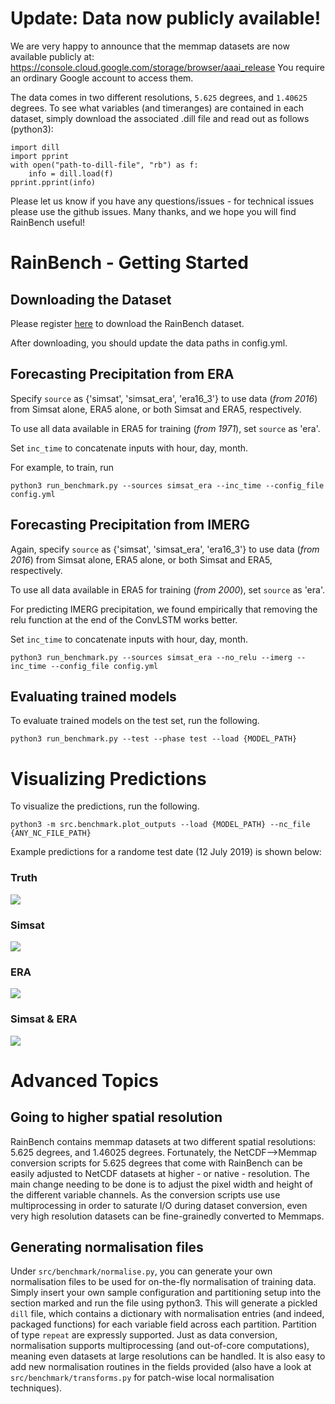 # Update: Data now publicly available!

We are very happy to announce that the memmap datasets are now available publicly at:
https://console.cloud.google.com/storage/browser/aaai_release
You require an ordinary Google account to access them.

The data comes in two different resolutions, `5.625` degrees, and `1.40625` degrees.
To see what variables (and timeranges) are contained in each dataset, simply download the associated .dill file and read out as follows (python3):

```
import dill
import pprint
with open("path-to-dill-file", "rb") as f:
    info = dill.load(f)
pprint.pprint(info)
```

Please let us know if you have any questions/issues - for technical issues please use the github issues.
Many thanks, and we hope you will find RainBench useful!

# RainBench - Getting Started

## Downloading the Dataset
Please register [here](https://forms.gle/3AdMJsKtuJ8M1E1Y8) to download the RainBench dataset.

After downloading, you should update the data paths in config.yml.

## Forecasting Precipitation from ERA
Specify `source` as {'simsat', 'simsat_era', 'era16_3'} to use data (*from 2016*) from Simsat alone, ERA5 alone, or both Simsat and ERA5, respectively. 

To use all data available in ERA5 for training (*from 1971*), set `source` as 'era'.

Set `inc_time` to concatenate inputs with hour, day, month.

For example, to train, run

```
python3 run_benchmark.py --sources simsat_era --inc_time --config_file config.yml
```

## Forecasting Precipitation from IMERG
Again, specify `source` as {'simsat', 'simsat_era', 'era16_3'} to use data (*from 2016*) from Simsat alone, ERA5 alone, or both Simsat and ERA5, respectively. 

To use all data available in ERA5 for training (*from 2000*), set `source` as 'era'.

For predicting IMERG precipitation, we found empirically that removing the relu function at the end of the ConvLSTM works better.

Set `inc_time` to concatenate inputs with hour, day, month.

```
python3 run_benchmark.py --sources simsat_era --no_relu --imerg --inc_time --config_file config.yml
```

## Evaluating trained models

To evaluate trained models on the test set, run the following.

```
python3 run_benchmark.py --test --phase test --load {MODEL_PATH}
```


# Visualizing Predictions

To visualize the predictions, run the following. 

```
python3 -m src.benchmark.plot_outputs --load {MODEL_PATH} --nc_file {ANY_NC_FILE_PATH}
```

Example predictions for a randome test date (12 July 2019) is shown below:

### Truth
![](https://i.imgur.com/O1Fk0XS.gif)

### Simsat
![](https://i.imgur.com/uMvodFI.gif)

### ERA
![](https://i.imgur.com/UbOe0Ia.gif)

### Simsat & ERA
![](https://i.imgur.com/tX5pmLP.gif)

# Advanced Topics

## Going to higher spatial resolution

RainBench contains memmap datasets at two different spatial resolutions: 5.625 degrees, and 1.46025 degrees. 
Fortunately, the NetCDF-->Memmap conversion scripts for 5.625 degrees that come with RainBench can be easily adjusted to NetCDF datasets at higher - or native - resolution. The main change needing to be done is to adjust the pixel width and height of the different variable channels. As the conversion scripts use use multiprocessing in order to saturate I/O during dataset conversion, even very high resolution datasets can be fine-grainedly converted to Memmaps.

## Generating normalisation files
Under `src/benchmark/normalise.py`, you can generate your own normalisation files to be used for on-the-fly normalisation of training data. Simply insert your own sample configuration and partitioning setup into the section marked and run the file using python3. This will generate a pickled `dill` file, which contains a dictionary with normalisation entries (and indeed, packaged functions) for each variable field across each partition. Partition of type `repeat` are expressly supported. Just as data conversion, normalisation supports multiprocessing (and out-of-core computations), meaning even datasets at large resolutions can be handled. It is also easy to add new normalisation routines in the fields provided (also have a look at `src/benchmark/transforms.py` for patch-wise local normalisation techniques).


